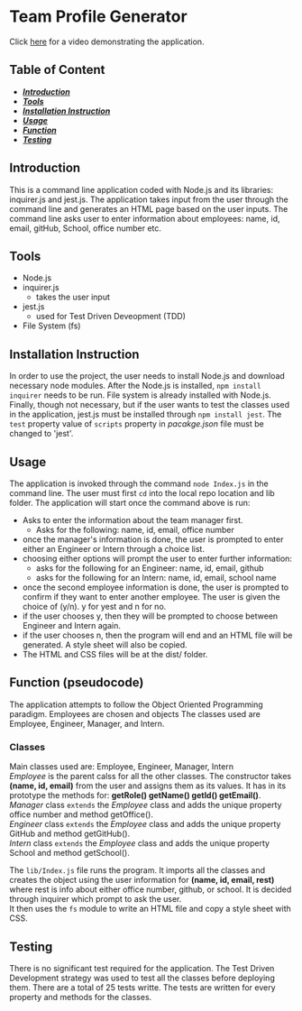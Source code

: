# Team Profile Generator
Click [here](https://drive.google.com/file/d/1JhnXGIsDRJIOdKnqXa99pKx3ZEN7e5GK/view) for a video demonstrating the application.

## Table of Content
- ***[Introduction](#introduction)***
- ***[Tools](#tools)***
- ***[Installation Instruction](#installation-instruction)***
- ***[Usage](#usage)***
- ***[Function](#function-pseudocode)***
- ***[Testing](#testing)***


## Introduction
This is a command line application coded with Node.js and its libraries: inquirer.js and jest.js. The application takes input from the user through the command line and generates an HTML page based on the user inputs. The command line asks user to enter information about employees: name, id, email, gitHub, School, office number etc.

## Tools
- Node.js
- inquirer.js
  - takes the user input
- jest.js
  - used for Test Driven Deveopment (TDD)
- File System (fs)

## Installation Instruction
In order to use the project, the user needs to install Node.js and download necessary node modules. After the Node.js is installed, `npm install inquirer` needs to be run. File system is already installed with Node.js. Finally, though not necessary, but if the user wants to test the classes used in the application, jest.js must be installed through `npm install jest`. The `test` property value of `scripts` property in _pacakge.json_ file must be changed to 'jest'.

## Usage
The application is invoked through the command `node Index.js` in the command line. The user must first `cd` into the local repo location and lib folder.
The application will start once the command above is run:
- Asks to enter the information about the team manager first.
  - Asks for the following: name, id, email, office number
- once the manager's information is done, the user is prompted to enter either an Engineer or Intern through a choice list.
- choosing either options will prompt the user to enter further information:
  - asks for the following for an Engineer: name, id, email, github
  - asks for the following for an Intern: name, id, email, school name
- once the second employee information is done, the user is prompted to confirm if they want to enter another employee. The user is given the choice of (y/n). y for yest and n for no.
- if the user chooses y, then they will be prompted to choose between Engineer and Intern again. 
- if the user chooses n, then the program will end and an HTML file will be generated. A style sheet will also be copied.
- The HTML and CSS files will be at the dist/ folder.

## Function (pseudocode)
The application attempts to follow the Object Oriented Programming paradigm. Employees are chosen and objects The classes used are Employee, Engineer, Manager, and Intern. <br>
### Classes
Main classes used are: Employee, Engineer, Manager, Intern <br>
_Employee_ is the parent calss for all the other classes. The constructor takes **(name, id, email)** from the user and assigns them as its values. It has in its prototype the methods for: **getRole() getName() getId() getEmail()**. <br>
_Manager_ class `extends` the _Employee_ class and adds the unique property office number and method getOffice(). <br>
_Engineer_ class `extends` the _Employee_ class and adds the unique property GitHub and method getGitHub(). <br>
_Intern_ class `extends` the _Employee_ class and adds the unique property School and method getSchool(). <br>

The `lib/Index.js` file runs the program. It imports all the classes and creates the object using the user information for **(name, id, email, rest)** where rest is info about either office number, github, or school. It is decided through inquirer which prompt to ask the user.   
It then uses the `fs` module to write an HTML file and copy a style sheet with CSS.   

## Testing 
There is no significant test required for the application. The Test Driven Development strategy was used to test all the classes before deploying them. There are a total of 25 tests writte. The tests are written for every property and methods for the classes.

